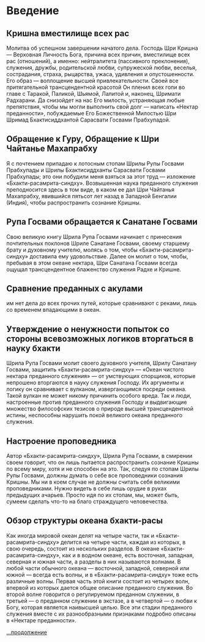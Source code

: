 # Введение

## Кришна вместилище всех рас

Молитва об успешном завершении начатого дела. Господь Шри Кришна — Верховная Личность Бога, причина всех причин, вместилище всех рас (отношений), а именно: нейтралитета (пассивного преклонения), служения, дружбы, родительской любви, супружеской любви, веселья, сострадания, страха, рыцарства, ужаса, удивления и опустошенности. Его образ — воплощение высшей привлекательности. Своей все притягательной трансцендентной красотой Он пленил всех гопи во главе с Таракой, Паликой, Шьямой, Лалитой и, наконец, Шримати Радхарани. Да снизойдет на нас Его милость, устраняющая любые препятствия, чтобы мы могли выполнить свой долг — написать «Нектар преданности», побуждаемые Его Божественной Милостью Шри Шримад Бхактисиддхантой Сарасвати Госвами Прабхупадой.

## Обращение к Гуру, Обращение к Шри Чайтанье Махапрабху

Я с почтением припадаю к лотосным стопам Шрилы Рупы Госвами Прабхупады и Шрилы Бхактисиддханты Сарасвати Госвами Прабхупады; это они побудили меня взяться за этот труд — изложение «Бхакти-расамрита-синдху». Возвышенная наука преданного служения преподносится здесь в том виде, в каком ее дал Шри Чайтанья Махапрабху, явившийся пятьсот лет назад в Западной Бенгалии (Индия), чтобы распространить сознание Кришны.

## Рупа Госвами обращается к Санатане Госвами

Свою великую книгу Шрила Рупа Госвами начинает с принесения почтительных поклонов Шриле Санатане Госвами, своему старшему брату и духовному учителю, молясь о том, чтобы «Бхакти-расамрита-синдху» доставила ему удовольствие. Далее он молит о том, чтобы, пребывая в этом океане нектара, Шри Санатана Госвами всегда ощущал трансцендентное блаженство служения Радхе и Кришне.

## Сравнение преданных с акулами

им нет дела до всех прочих путей, которые сравнивают с реками, лишь со временем впадающими в океан.

## Утверждение о ненужности попыток со стороны всевозможных логиков вторгаться в науку бхакти

Шрила Рупа Госвами молит своего духовного учителя, Шрилу Санатану Госвами, защитить «Бхакти-расамрита-синдху» — «Океан чистого нектара преданного служения» — от умствующих спорщиков, которые непрошено вторгаются в науку служения Господу. Их аргументы и логику он сравнивает с вулканом, извергающимся посреди океана. Такой вулкан не может никому причинить особого вреда. Так и люди, настроенные против преданного служения Господу и выдвигающие множество философских тезисов о природе высшей трансцендентной истины, неспособны нарушить покой великого океана преданного служения.

## Настроение проповедника

Автор «Бхакти-расамрита-синдху», Шрила Рупа Госвами, в смирении своем говорит, что он лишь пытается распространить сознание Кришны по всему миру, хотя и не способен на это. Так, следуя по стопам Шрилы Рупы Госвами, должны думать о себе все проповедники сознания Кришны. Мы ни в коем случае не должны считать себя великими проповедниками. Нужно видеть в себе лишь орудие в руках предыдущих ачарьев. Просто идя по их стопам, мы, может быть, сумеем сделать что-то на благо страждущего человечества.

## Обзор структуры океана бхакти-расы

Как иногда мировой океан делят на четыре части, так и «Бхакти-расамрита-синдху» делится на четыре части, каждая из которых, в свою очередь, состоит из нескольких разделов. В океане «Бхакти-расамрита-синдху», как и в водном океане, есть восточная, западная, северная и южная части, а разделы в них называются волнами. В любой части обычного океана — восточной, западной, северной или южной — всегда есть волны, и в «Бхакти-расамрита-синдху» тоже есть различные волны. Первая часть этой книги состоит из четырех волн, впервой из которых дается общее описание преданного служения. Во второй волне говорится о регулируемом преданном служении, в третьей — о преданном служении в экстазе, а в четвертой — о любви к Богу, которая является наивысшей целью. Все эти стадии преданного служения вместе с их разнообразными признаками подробно описаны в «Нектаре преданности».

[...продолжение](./00032.md)
